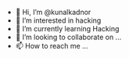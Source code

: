 - 👋 Hi, I’m @kunalkadnor
- 👀 I’m interested in hacking
- 🌱 I’m currently learning Hacking
- 💞️ I’m looking to collaborate on ...
- 📫 How to reach me ...

<!---
kunalkadnor/kunalkadnor is a ✨ special ✨ repository because its `README.md` (this file) appears on your GitHub profile.
You can click the Preview link to take a look at your changes.
--->
